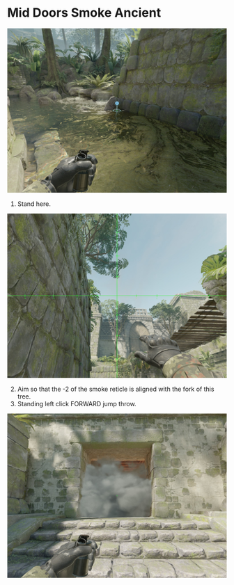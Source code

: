 # Mid Doors Smoke Ancient

![Spot](./pos.jpg)

1. Stand here.

![Aim](./aim.jpg)

2. Aim so that the -2 of the smoke reticle is aligned with the fork of this tree.
3. Standing left click FORWARD jump throw.

![Result](./result.jpg)